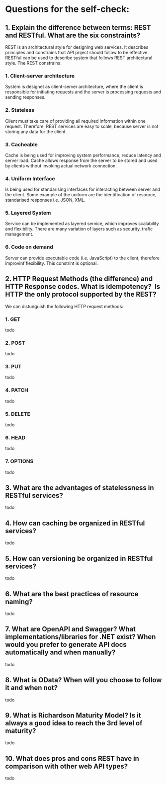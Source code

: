 # Questions for the self-check:

## 1. Explain the difference between terms: REST and RESTful. What are the six constraints?

REST is an architectural style for designing web services. It describes principles and constrains that API priject should follow to be effective.
RESTful can be used to describe system that follows REST architectural style.
The REST constrains:
### 1. Client-server architecture

System is designet as client-server architecture, where the client is responsible for initiating requests and the server is processing requests and sending responses.

### 2. Stateless

Client must take care of providing all required information within one request. Therefore, REST services are easy to scale, because server is not storing any data for the client.

### 3. Cacheable

Cache is being used for improving system performance, reduce latency and server load. Cache allows response from the server to be stored and used by clients without invoking actual network connection.

### 4. Uniform Interface

Is being used for standarising interfaces for interacting between server and the client. Some example of the uniform are the identification of resource, standarised responses i.e. JSON, XML.

### 5. Layered System

Service can be implemented as layered service, which improves scalability and flexibility. There are many variation of layers such as security, trafic management.

### 6. Code on demand

Server can provide executable code (i.e. JavaScript) to the client, therefore improvinf flexibility. This constrint is optional.

## 2. HTTP Request Methods (the difference) and HTTP Response codes. What is idempotency?  Is HTTP the only protocol supported by the REST?

We can distunguish the following HTTP request methods:
### 1. GET

todo

### 2. POST

todo

### 3. PUT

todo

### 4. PATCH

todo

### 5. DELETE

todo

### 6. HEAD

todo

### 7. OPTIONS

todo

## 3. What are the advantages of statelessness in RESTful services?

todo

## 4. How can caching be organized in RESTful services?

todo


## 5. How can versioning be organized in RESTful services?

todo


## 6. What are the best practices of resource naming?

todo


## 7. What are OpenAPI and Swagger? What implementations/libraries for .NET exist? When would you prefer to generate API docs automatically and when manually?

todo


## 8. What is OData? When will you choose to follow it and when not?

todo


## 9. What is Richardson Maturity Model? Is it always a good idea to reach the 3rd level of maturity?

todo


## 10. What does pros and cons REST have in comparison with other web API types?

todo

